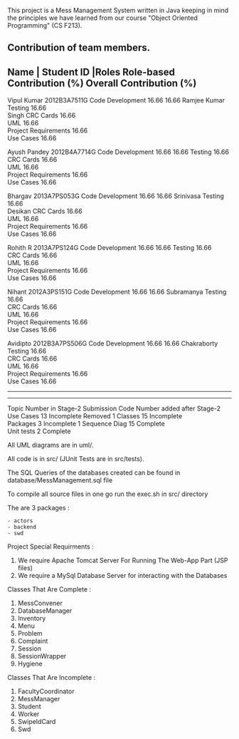 This project is a Mess Management System written in Java keeping
in mind the principles we have learned from our course "Object
Oriented Programming" (CS F213).

Contribution of team members.
-------------------------------------------------------------------------------------------------------------
Name	      | Student ID     |Roles	             Role-based Contribution (%)    Overall Contribution (%)
-------------------------------------------------------------------------------------------------------------
Vipul Kumar    2012B3A7511G	Code Development     16.66                          16.66
Ramjee Kumar      		Testing		     16.66	
Singh				CRC Cards	     16.66	
				UML		     16.66	
				Project Requirements 16.66	
				Use Cases	     16.66	
				
Ayush Pandey	2012B4A7714G	Code Development     16.66  			     16.66
				Testing		     16.66	
				CRC Cards      	     16.66	
				UML	             16.66	
				Project Requirements 16.66	
				Use Cases	     16.66	
				
Bhargav 	2013A7PS053G	Code Development     16.66  			     16.66
Srinivasa			Testing		     16.66	
Desikan				CRC Cards      	     16.66	
				UML	             16.66	
				Project Requirements 16.66	
				Use Cases	     16.66	
				
Rohith R	2013A7PS124G	Code Development     16.66  			     16.66
				Testing		     16.66	
				CRC Cards      	     16.66	
				UML	             16.66	
				Project Requirements 16.66	
				Use Cases	     16.66	
				
Nihant 		2012A3PS151G	Code Development     16.66  			     16.66
Subramanya			Testing		     16.66	
				CRC Cards      	     16.66	
				UML	             16.66	
				Project Requirements 16.66	
				Use Cases	     16.66		
				
				

				
Avidipto	2012B3A7PS506G	Code Development     16.66  			     16.66
Chakraborty			Testing		     16.66	
				CRC Cards      	     16.66	
				UML	             16.66	
				Project Requirements 16.66	
				Use Cases	     16.66	
				
---------------------------------------------------------------------------------------------------------

-----------------------------------------------------------------------------------------------------
Topic		Number in Stage-2 Submission		Code		Number added after Stage-2
Use Cases	13					Incomplete	Removed 1
Classes		15					Incomplete	
Packages	3					Incomplete	1
Sequence Diag	15					Complete	
Unit tests	2					Complete	


All UML diagrams are in uml/.

All code is in src/ (JUnit Tests are in src/tests).

The SQL Queries of the databases created can be found in database/MessManagement.sql file

To compile all source files in one go run the exec.sh in src/ directory

The are 3 packages :

	- actors 
	- backend
	- swd

Project Special Requirments :

1. We require Apache Tomcat Server For Running The Web-App Part (JSP files)
2. We require a MySql Database Server for interacting with the Databases

Classes That Are Complete :

1. MessConvener
2. DatabaseManager
3. Inventory
4. Menu
5. Problem
6. Complaint
7. Session
8. SessionWrapper
9. Hygiene


Classes That Are Incomplete :

1. FacultyCoordinator
2. MessManager
3. Student
4. Worker
5. SwipeIdCard
6. Swd
